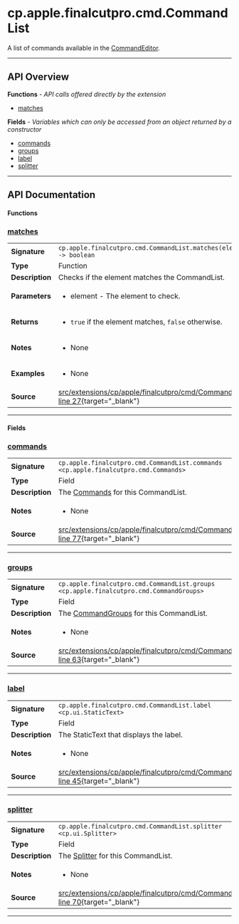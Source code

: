 # cp.apple.finalcutpro.cmd.CommandList

A list of commands available in the [CommandEditor](cp.apple.finalcutpro.cmd.CommandEditor.md).

---

## API Overview
**Functions** - _API calls offered directly by the extension_
 * [matches](#matches)

**Fields** - _Variables which can only be accessed from an object returned by a constructor_
 * [commands](#commands)
 * [groups](#groups)
 * [label](#label)
 * [splitter](#splitter)


---

## API Documentation

#### Functions


### [matches](#matches)

|                                             |                                                                                     |
| --------------------------------------------|-------------------------------------------------------------------------------------|
| **Signature**                               | `cp.apple.finalcutpro.cmd.CommandList.matches(element) -> boolean`                                                                    |
| **Type**                                    | Function                                                                     |
| **Description**                             | Checks if the element matches the CommandList.                                                                     |
| **Parameters**                              | <ul><li>element - The element to check.</li></ul> |
| **Returns**                                 | <ul><li>`true` if the element matches, `false` otherwise.</li></ul>          |
| **Notes**                                   | <ul><li>None</li></ul> |
| **Examples**                                | <ul><li>None</li></ul> |
| **Source**                                  | [src/extensions/cp/apple/finalcutpro/cmd/CommandList.lua line 27](https://github.com/CommandPost/CommandPost/blob/develop/src/extensions/cp/apple/finalcutpro/cmd/CommandList.lua#L27){target="_blank"} |

---

#### Fields


### [commands](#commands)

|                                             |                                                                                     |
| --------------------------------------------|-------------------------------------------------------------------------------------|
| **Signature**                               | `cp.apple.finalcutpro.cmd.CommandList.commands <cp.apple.finalcutpro.cmd.Commands>`                                                                    |
| **Type**                                    | Field                                                                     |
| **Description**                             | The [Commands](cp.apple.finalcutpro.cmd.Commands.md) for this CommandList.                                                                     |
| **Notes**                                   | <ul><li>None</li></ul> |
| **Source**                                  | [src/extensions/cp/apple/finalcutpro/cmd/CommandList.lua line 77](https://github.com/CommandPost/CommandPost/blob/develop/src/extensions/cp/apple/finalcutpro/cmd/CommandList.lua#L77){target="_blank"} |

---


### [groups](#groups)

|                                             |                                                                                     |
| --------------------------------------------|-------------------------------------------------------------------------------------|
| **Signature**                               | `cp.apple.finalcutpro.cmd.CommandList.groups <cp.apple.finalcutpro.cmd.CommandGroups>`                                                                    |
| **Type**                                    | Field                                                                     |
| **Description**                             | The [CommandGroups](cp.apple.finalcutpro.cmd.CommandGroups.md) for this CommandList.                                                                     |
| **Notes**                                   | <ul><li>None</li></ul> |
| **Source**                                  | [src/extensions/cp/apple/finalcutpro/cmd/CommandList.lua line 63](https://github.com/CommandPost/CommandPost/blob/develop/src/extensions/cp/apple/finalcutpro/cmd/CommandList.lua#L63){target="_blank"} |

---


### [label](#label)

|                                             |                                                                                     |
| --------------------------------------------|-------------------------------------------------------------------------------------|
| **Signature**                               | `cp.apple.finalcutpro.cmd.CommandList.label <cp.ui.StaticText>`                                                                    |
| **Type**                                    | Field                                                                     |
| **Description**                             | The StaticText that displays the label.                                                                     |
| **Notes**                                   | <ul><li>None</li></ul> |
| **Source**                                  | [src/extensions/cp/apple/finalcutpro/cmd/CommandList.lua line 45](https://github.com/CommandPost/CommandPost/blob/develop/src/extensions/cp/apple/finalcutpro/cmd/CommandList.lua#L45){target="_blank"} |

---


### [splitter](#splitter)

|                                             |                                                                                     |
| --------------------------------------------|-------------------------------------------------------------------------------------|
| **Signature**                               | `cp.apple.finalcutpro.cmd.CommandList.splitter <cp.ui.Splitter>`                                                                    |
| **Type**                                    | Field                                                                     |
| **Description**                             | The [Splitter](cp.ui.Splitter.md) for this CommandList.                                                                     |
| **Notes**                                   | <ul><li>None</li></ul> |
| **Source**                                  | [src/extensions/cp/apple/finalcutpro/cmd/CommandList.lua line 70](https://github.com/CommandPost/CommandPost/blob/develop/src/extensions/cp/apple/finalcutpro/cmd/CommandList.lua#L70){target="_blank"} |

---

